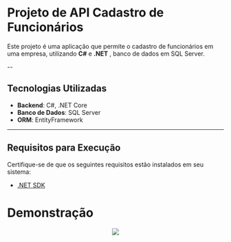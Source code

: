 # Projeto de API Cadastro de Funcionários

Este projeto é uma aplicação que permite o cadastro de funcionários em uma empresa, utilizando **C#** e **.NET**  , banco de dados em SQL Server. 

--

## Tecnologias Utilizadas

- **Backend**: C#, .NET Core
- **Banco de Dados**: SQL Server
- **ORM**: EntityFramework


---

## Requisitos para Execução

Certifique-se de que os seguintes requisitos estão instalados em seu sistema:


- [.NET SDK](https://dotnet.microsoft.com/download)


# Demonstração

<p align='center'> <img src= '/webapi.gif'</p></p>


